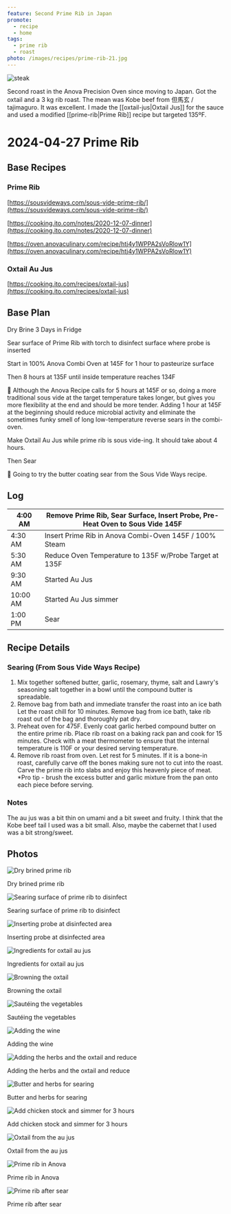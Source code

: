 ```yaml
---
feature: Second Prime Rib in Japan
promote: 
  - recipe
  - home
tags:
  - prime rib
  - roast
photo: /images/recipes/prime-rib-21.jpg
---
```

![steak](/images/recipes/prime-rib-21.jpg)

Second roast in the Anova Precision Oven since moving to Japan. Got the oxtail and a 3 kg rib roast. The mean was Kobe beef from 但馬玄 / tajimaguro. It was excellent. I made the [[oxtail-jus|Oxtail Jus]] for the sauce and used a modified [[prime-rib|Prime Rib]] recipe but targeted 135ºF.

# 2024-04-27 Prime Rib

## Base Recipes

### Prime Rib

[https://sousvideways.com/sous-vide-prime-rib/](https://sousvideways.com/sous-vide-prime-rib/)

[https://cooking.ito.com/notes/2020-12-07-dinner](https://cooking.ito.com/notes/2020-12-07-dinner)

[https://oven.anovaculinary.com/recipe/htj4y1WPPA2sVoRlow1Y](https://oven.anovaculinary.com/recipe/htj4y1WPPA2sVoRlow1Y)

### Oxtail Au Jus

[https://cooking.ito.com/recipes/oxtail-jus](https://cooking.ito.com/recipes/oxtail-jus)

## Base Plan

Dry Brine 3 Days in Fridge

Sear surface of Prime Rib with torch to disinfect surface where probe is inserted

Start in 100% Anova Combi Oven at 145F for 1 hour to pasteurize surface

Then 8 hours at 135F until inside temperature reaches 134F

<aside>
🔬 Although the Anova Recipe calls for 5 hours at 145F or so, doing a more traditional sous vide at the target temperature takes longer, but gives you more flexibility at the end and should be more tender. Adding 1 hour at 145F at the beginning should reduce microbial activity and eliminate the sometimes funky smell of long low-temperature reverse sears in the combi-oven.

</aside>

Make Oxtail Au Jus while prime rib is sous vide-ing. It should take about 4 hours.

Then Sear

<aside>
🔬 Going to try the butter coating sear from the Sous Vide Ways recipe.

</aside>

## Log

| 4:00 AM | Remove Prime Rib, Sear Surface, Insert Probe, Pre-Heat Oven to Sous Vide 145F |
| --- | --- |
| 4:30 AM | Insert Prime Rib in Anova Combi-Oven 145F / 100% Steam |
| 5:30 AM | Reduce Oven Temperature to 135F w/Probe Target at 135F |
| 9:30 AM | Started Au Jus |
| 10:00 AM | Started Au Jus simmer |
| 1:00 PM |Sear |

## Recipe Details

### Searing (From Sous Vide Ways Recipe)

1. Mix together softened butter, garlic, rosemary, thyme, salt and Lawry's seasoning salt together in a bowl until the compound butter is spreadable.
2. Remove bag from bath and immediate transfer the roast into an ice bath Let the roast chill for 10 minutes. Remove bag from ice bath, take rib roast out of the bag and thoroughly pat dry.
3. Preheat oven for 475F. Evenly coat garlic herbed compound butter on the entire prime rib. Place rib roast on a baking rack pan and cook for 15 minutes. Check with a meat thermometer to ensure that the internal temperature is 110F or your desired serving temperature.
4. Remove rib roast from oven. Let rest for 5 minutes. If it is a bone-in roast, carefully carve off the bones making sure not to cut into the roast. Carve the prime rib into slabs and enjoy this heavenly piece of meat. *Pro tip - brush the excess butter and garlic mixture from the pan onto each piece before serving.
### Notes
The au jus was a bit thin on umami and a bit sweet and fruity. I think that the Kobe beef tail I used was a bit small. Also, maybe the cabernet that I used was a bit strong/sweet.

## Photos


![Dry brined prime rib](/images/recipes/prime-rib-20.jpg)

Dry brined prime rib

![Searing surface of prime rib to disinfect](/images/recipes/prime-rib-24.jpg)

Searing surface of prime rib to disinfect

![Inserting probe at disinfected area](/images/recipes/prime-rib-23.jpg)

Inserting probe at disinfected area

![Ingredients for oxtail au jus](/images/recipes/oxtail-jus-17.jpg)

Ingredients for oxtail au jus

![Browning the oxtail](/images/recipes/oxtail-jus-18.jpg)

Browning the oxtail

![Sautéing the vegetables](/images/recipes/oxtail-jus-20.jpg)

Sautéing the vegetables

![Adding the wine](/images/recipes/oxtail-jus-21.jpg)

Adding the wine

![Adding the herbs and the oxtail and reduce](/images/recipes/oxtail-jus-23.jpg)

Adding the herbs and the oxtail and reduce

![Butter and herbs for searing](/images/recipes/oxtail-jus-25.jpg)

Butter and herbs for searing

![Add chicken stock and simmer for 3 hours](/images/recipes/oxtail-jus-24.jpg)

Add chicken stock and simmer for 3 hours

![Oxtail from the au jus](/images/recipes/oxtail-jus-26.jpg)

Oxtail from the au jus

![Prime rib in Anova](/images/recipes/prime-rib-22.jpg)

Prime rib in Anova

![Prime rib after sear](/images/recipes/prime-rib-21.jpg)

Prime rib after sear